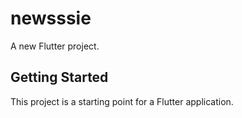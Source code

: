 # newsssie

A new Flutter project.

## Getting Started

This project is a starting point for a Flutter application.



